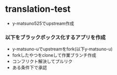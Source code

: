 # translation-test
- y-matsuno525でupstream作成
### 以下をブラックボックス化するアプリを作成
- y-matsuno-uでupstreamをfork(以下y-matsuno-u)
- forkしたやつをcloneして作業ブランチ作成
- コンフリクト解決してプルリク
- ある条件下で承認
